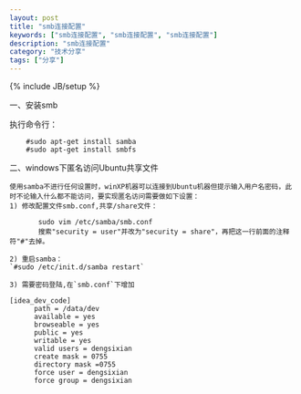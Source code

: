 ```yaml
---
layout: post
title: "smb连接配置"
keywords: ["smb连接配置", "smb连接配置", "smb连接配置"]
description: "smb连接配置"
category: "技术分享"
tags: ["分享"]
---
```

{% include JB/setup %}

一、安装smb

执行命令行：

```
    #sudo apt-get install samba
    #sudo apt-get install smbfs
```

二、windows下匿名访问Ubuntu共享文件

    使用samba不进行任何设置时，winXP机器可以连接到Ubuntu机器但提示输入用户名密码，此时不论输入什么都不能访问，要实现匿名访问需要做如下设置：
    1) 修改配置文件smb.conf,共享/share文件：
    
```
       sudo vim /etc/samba/smb.conf
       搜索"security = user"并改为"security = share"，再把这一行前面的注释符"#"去掉。
```
       
    2) 重启samba：
    `#sudo /etc/init.d/samba restart`
    
    3) 需要密码登陆,在`smb.conf`下增加
    
```
[idea_dev_code]
      path = /data/dev
      available = yes
      browseable = yes
      public = yes
      writable = yes
      valid users = dengsixian
      create mask = 0755
      directory mask =0755
      force user = dengsixian
      force group = dengsixian
```